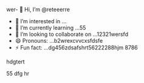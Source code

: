wer- 👋 Hi, I’m @reteeerre
- 👀 I’m interested in ...
- 🌱 I’m currently learning ...55
- 💞️ I’m looking to collaborate on ...12321wersfd
- 😄 Pronouns: ...b2wrexcvvcxsfdsfe
- ⚡ Fun fact: ...dg456zdsafshrt56222288hjm
8786
<!---rwecvnvb152
reteeerre/reteeerre is a ✨ special ✨ repository because its123 `README.md` (this fi3le) appears on youffr GitHub prohrtfile8876.sdasfd
You can click the Preview link to take a look at your changes.пd4545sdf1sdf2321
--->hdgtert
55
dfg
hr
